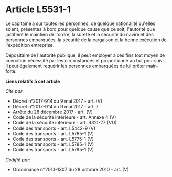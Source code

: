 # Article L5531-1

Le capitaine a sur toutes les personnes, de quelque nationalité qu'elles soient, présentes à bord pour quelque cause que ce
soit, l'autorité que justifient le maintien de l'ordre, la sûreté et la sécurité du navire et des personnes embarquées, la
sécurité de la cargaison et la bonne exécution de l'expédition entreprise.

Dépositaire de l'autorité publique, il peut employer à ces fins tout moyen de coercition nécessité par les circonstances et
proportionné au but poursuivi. Il peut également requérir les personnes embarquées de lui prêter main-forte.

**Liens relatifs à cet article**

_Cité par_:

  - Décret n°2017-914 du 9 mai 2017 - art. (V)
  - Décret n°2017-914 du 9 mai 2017 - art. 7
  - Arrêté du 28 décembre 2017 - art. (V)
  - Code de la sécurité intérieure - art. Annexe 4 (V)
  - Code de la sécurité intérieure - art. R321-27 (VD)
  - Code des transports - art. L5442-9 (V)
  - Code des transports - art. L5765-1 (V)
  - Code des transports - art. L5775-1 (V)
  - Code des transports - art. L5785-1 (V)
  - Code des transports - art. L5795-1 (V)

_Codifié par_:

  - Ordonnance n°2010-1307 du 28 octobre 2010 - art. (V)

